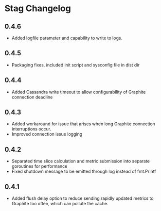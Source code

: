 # Stag Changelog

## 0.4.6

* Added logfile parameter and capability to write to logs.

## 0.4.5

* Packaging fixes, included init script and sysconfig file in dist dir

## 0.4.4

* Added Cassandra write timeout to allow configurability of Graphite connection deadline

## 0.4.3

* Added workaround for issue that arises when long Graphite connection interruptions occur.
* Improved connection issue logging

## 0.4.2

* Separated time slice calculation and metric submission into separate goroutines for performance
* Fixed shutdown message to be emitted through log instead of fmt.Printf

## 0.4.1

* Added flush delay option to reduce sending rapidly updated metrics to Graphite too often, which can pollute the cache.